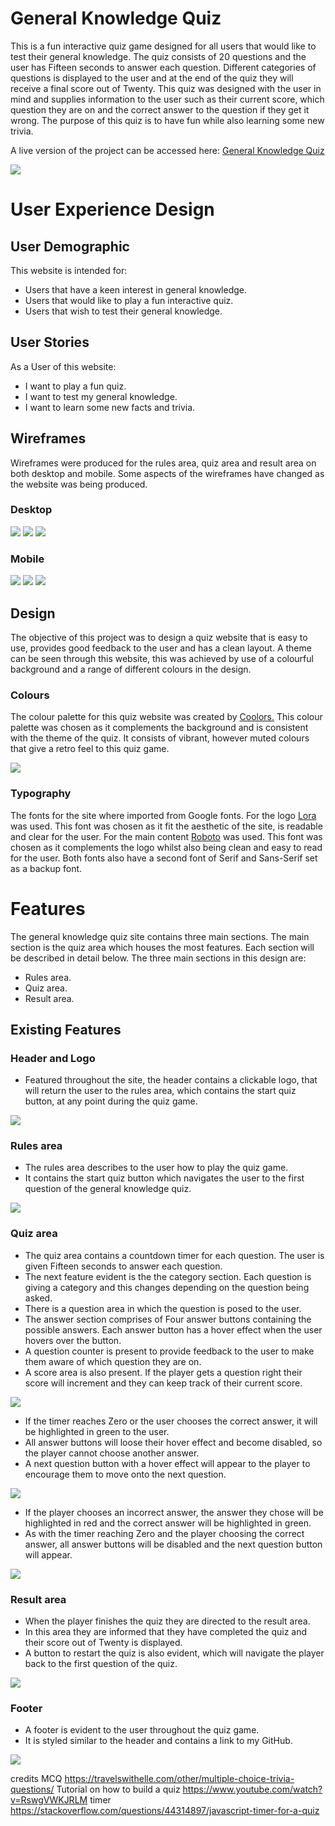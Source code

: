 
# General Knowledge Quiz

This is a fun interactive quiz game designed for all users that would like to test their general knowledge. The quiz consists of 20 questions and the user has Fifteen seconds to answer each question. Different categories of questions is displayed to the user and at the end of the quiz they will receive a final score out of Twenty. This quiz was designed with the user in mind and supplies information to the user such as their current score, which question they are on and the correct answer to the question if they get it wrong. The purpose of this quiz is to have fun while also learning some new trivia.

A live version of the project can be accessed here: [General Knowledge Quiz](https://leoniemclaughlin7.github.io/general-knowledge-quiz/)

<img src="assets/images/readme-images/mock-up-gkq.png">

# User Experience Design

## User Demographic

This website is intended for:

* Users that have a keen interest in general knowledge.
* Users that would like to play a fun interactive quiz.
* Users that wish to test their general knowledge.  

## User Stories

As a User of this website:

* I want to play a fun quiz.
* I want to test my general knowledge.
* I want to learn some new facts and trivia.

## Wireframes

Wireframes were produced for the rules area, quiz area and result area on both desktop and mobile. Some aspects of the wireframes have changed as the website was being produced.

### Desktop 

<img src="assets/images/readme-images/wireframe1.png">
<img src="assets/images/readme-images/wireframe2.png">
<img src="assets/images/readme-images/wireframe3.png">

### Mobile 

<img src="assets/images/readme-images/wireframe4.png">
<img src="assets/images/readme-images/wireframe5.png">
<img src="assets/images/readme-images/wireframe6.png">

## Design

The objective of this project was to design a quiz website that is easy to use, provides good feedback to the user and has a clean layout. A theme can be seen through this website, this was achieved by use of a colourful background and a range of different colours in the design.  

### Colours

The colour palette for this quiz website was  created by [Coolors.](https://coolors.co/) This colour palette was chosen as it complements the background and is consistent with the theme of the quiz. It consists of vibrant, however muted colours that give a retro feel to this quiz game.  

<img src="assets/images/readme-images/coolors.png">

### Typography

The fonts for the site where imported from Google fonts. For the logo [Lora](https://fonts.google.com/specimen/Lora?query=Lora) was used. This font was chosen as it fit the aesthetic of the site, is readable and clear for the user. For the main content [Roboto](https://fonts.google.com/specimen/Roboto) was used. This font was chosen as it complements the logo whilst also being clean and easy to read for the user. Both fonts also have a second font of Serif and Sans-Serif set as a backup font.

# Features

The general knowledge quiz site contains three main sections.  The main section is the quiz area which houses the most features. Each section will be described in detail below. The three main sections in this design are:

* Rules area.  
* Quiz area.
* Result area.

## Existing Features

### Header and Logo

* Featured throughout the site, the header contains a clickable logo, that will return the user to the rules area, which contains the start quiz button, at any point during the quiz game.

<img src="assets/images/readme-images/header.png">

### Rules area 

* The rules area describes to the user how to play the quiz game.
* It contains the start quiz button which navigates the user to the first question of the general knowledge quiz.

<img src="assets/images/readme-images/rules-area.png">

### Quiz area 

* The quiz area contains a countdown timer for each question. The user is given Fifteen seconds to answer each question.
* The next feature evident is the the category section. Each question is giving a category and this changes depending on the question being asked.
* There is a question area in which the question is posed to the user.
* The answer section comprises of Four answer buttons containing the possible answers.  Each answer button has a hover effect when the user hovers over the button.
* A question counter is present to provide feedback to the user to make them aware of which question they are on.
* A score area is also present. If the player gets a question right their score will increment and they can keep track of their current score.

<img src="assets/images/readme-images/quiz-area.png">

* If the timer reaches Zero or the user chooses the correct answer, it will be highlighted in green to the user.
* All answer buttons will loose their hover effect and become disabled, so the player cannot choose another answer.
* A next question button with a hover effect will appear to the player to encourage them to move onto the next question.

<img src="assets/images/readme-images/quiz-area1.png">

* If the player chooses an incorrect answer, the answer they chose will be highlighted in red and the correct answer will be highlighted in green.
* As with the timer reaching Zero and the player choosing the correct answer, all answer buttons will be disabled and the next question button will appear.

<img src="assets/images/readme-images/quiz-area2.png">

### Result area 

* When the player finishes the quiz they are directed to the result area.
* In this area they are informed that they have completed the quiz and their score out of Twenty is displayed.
* A button to restart the quiz is also evident, which will navigate the player back to the first question of the quiz.

<img src="assets/images/readme-images/result-area.png">

### Footer 

* A footer is evident to the user throughout the quiz game.
* It is styled similar to the header and contains a link to my GitHub.

<img src="assets/images/readme-images/footer.png">







credits
MCQ https://travelswithelle.com/other/multiple-choice-trivia-questions/ 
Tutorial on how to build a quiz https://www.youtube.com/watch?v=RswgVWKJRLM 
timer <https://stackoverflow.com/questions/44314897/javascript-timer-for-a-quiz>
